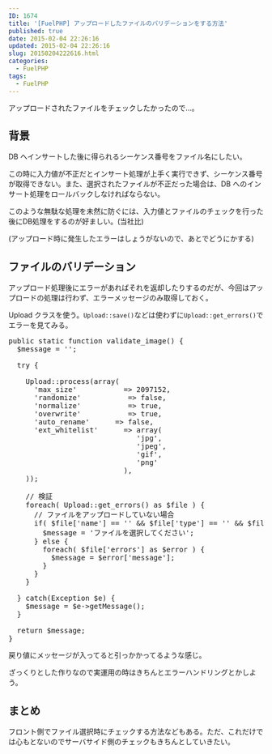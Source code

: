 ```yaml
---
ID: 1674
title: '[FuelPHP] アップロードしたファイルのバリデーションをする方法'
published: true
date: 2015-02-04 22:26:16
updated: 2015-02-04 22:26:16
slug: 20150204222616.html
categories:
  - FuelPHP
tags:
  - FuelPHP
---
```

アップロードされたファイルをチェックしたかったので…。
<!--more-->
<h2>背景</h2>
DB へインサートした後に得られるシーケンス番号をファイル名にしたい。

この時に入力値が不正だとインサート処理が上手く実行できず、シーケンス番号が取得できない。また、選択されたファイルが不正だった場合は、DB へのインサート処理をロールバックしなければならない。

このような無駄な処理を未然に防ぐには、入力値とファイルのチェックを行った後にDB処理をするのが好ましい。(当社比)

<span class="text-muted">(アップロード時に発生したエラーはしょうがないので、あとでどうにかする)</span>


<h2>ファイルのバリデーション</h2>
アップロード処理後にエラーがあればそれを返却したりするのだが、今回はアップロードの処理は行わず、エラーメッセージのみ取得しておく。

Upload クラスを使う。<code>Upload::save()</code>などは使わずに<code>Upload::get_errors()</code>でエラーを見てみる。

<pre class="prettyprint linenums lang-php">public static function validate_image() {
  $message = '';
 
  try {

    Upload::process(array(
      'max_size'           => 2097152,
      'randomize'           => false,
      'normalize'           => true,
      'overwrite'           => true,
      'auto_rename'      => false,
      'ext_whitelist'      => array(
                              'jpg',
                              'jpeg',
                              'gif',
                              'png'
                           ),
    ));

    // 検証
    foreach( Upload::get_errors() as $file ) {
      // ファイルをアップロードしていない場合
      if( $file['name'] == '' && $file['type'] == '' && $file['size'] == 0 ) {
        $message = 'ファイルを選択してください';
      } else {
        foreach( $file['errors'] as $error ) {
          $message = $error['message'];
        }
      }
    }
   
  } catch(Exception $e) {
    $message = $e->getMessage();
  }
 
  return $message;
}</pre>
戻り値にメッセージが入ってると引っかかってるような感じ。

ざっくりとした作りなので実運用の時はきちんとエラーハンドリングとかしよう。

<h2>まとめ</h2>
フロント側でファイル選択時にチェックする方法などもある。ただ、これだけでは心もとないのでサーバサイド側のチェックもきちんとしていきたい。